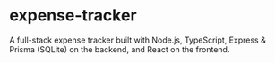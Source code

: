# expense-tracker
A full-stack expense tracker built with Node.js, TypeScript, Express &amp; Prisma (SQLite) on the backend, and React on the frontend.
